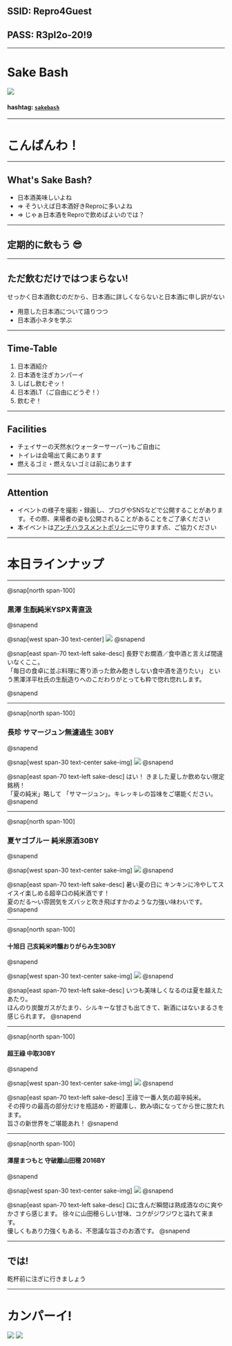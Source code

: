 
## SSID: Repro4Guest
## PASS: R3pI2o-20!9

---

# Sake Bash

![](/assets/images/sake-bash/banner.png)

#### hashtag: [`sakebash`](https://twitter.com/hashtag/reprobash)

---

# こんばんわ！

---

## What's Sake Bash?

- 日本酒美味しいよね
- => そういえば日本酒好きReproに多いよね
- => じゃぁ日本酒をReproで飲めばよいのでは？

---

## 定期的に飲もう 😎

---

## ただ飲むだけではつまらない!

せっかく日本酒飲むのだから、日本酒に詳しくならないと日本酒に申し訳がない

- 用意した日本酒について語りつつ
- 日本酒小ネタを学ぶ

---

## Time-Table

1. 日本酒紹介
1. 日本酒を注ぎカンパーイ
1. しばし飲むぞッ！
1. 日本酒LT（ご自由にどうぞ！）
1. 飲むぞ！

---

## Facilities

- チェイサーの天然水(ウォーターサーバー)もご自由に
- トイレは会場出て奥にあります
- 燃えるゴミ・燃えないゴミは前にあります

---

## Attention

- イベントの様子を撮影・録画し、ブログやSNSなどで公開することがあります。その際、来場者の姿も公開されることがあることをご了承ください
- 本イベントは[アンチハラスメントポリシー](http://25.ruby.or.jp/coc.ja.html)に守ります点、ご協力ください

---

# 本日ラインナップ

---

@snap[north span-100]
### 黒澤 生酛純米YSPX青直汲
@snapend

@snap[west span-30 text-center]
![](/sake-bash/2019-06-07/sake/haginotsuru.png)
@snapend

@snap[east span-70 text-left sake-desc]
長野でお燗酒／食中酒と言えば間違いなくここ。
<br>
「毎日の食卓に並ぶ料理に寄り添った飲み飽きしない食中酒を造りたい」
という黒澤洋平杜氏の生酛造りへのこだわりがとっても粋で惚れ惚れします。

@snapend

---

@snap[north span-100]
### 長珍 サマージュン無濾過生 30BY
@snapend

@snap[west span-30 text-center sake-img]
![](/sake-bash/2019-06-07/sake/yamawa.png)
@snapend

@snap[east span-70 text-left sake-desc]
はい！
きました夏しか飲めない限定銘柄！
<br>
「夏の純米」略して 「サマージュン」。キレッキレの旨味をご堪能ください。
@snapend

---

@snap[north span-100]
### 夏ヤゴブルー 純米原酒30BY
@snapend

@snap[west span-30 text-center sake-img]
![](/sake-bash/2019-06-07/sake/takesuzume.png)
@snapend

@snap[east span-70 text-left sake-desc]
暑い夏の日に キンキンに冷やしてスイスイ楽しめる超辛口の純米酒です！
<br>
夏のだる〜い雰囲気をズバッと吹き飛ばすかのような力強い味わいです。
@snapend

---

@snap[north span-100]
#### 十旭日 己亥純米吟醸おりがらみ生30BY
@snapend

@snap[west span-30 text-center sake-img]
![](/sake-bash/2019-06-07/sake/rumiko.png)
@snapend

@snap[east span-70 text-left sake-desc]
いつも美味しくなるのは夏を越えたあたり。
<br>
ほんのり炭酸ガスがたまり、シルキーな甘さも出てきて、新酒にはないまるさを感じられます。
@snapend

---

@snap[north span-100]
#### 超王祿 中取30BY
@snapend

@snap[west span-30 text-center sake-img]
![](/sake-bash/2019-06-07/sake/rumiko.png)
@snapend

@snap[east span-70 text-left sake-desc]
王祿で一番人気の超辛純米。
<br>
その搾りの最高の部分だけを瓶詰め・貯蔵庫し、飲み頃になってから世に放たれます。
<br>
旨さの新世界をご堪能あれ！
@snapend

---

@snap[north span-100]
#### 澤屋まつもと 守破離山田穂 2016BY
@snapend

@snap[west span-30 text-center sake-img]
![](/sake-bash/2019-06-07/sake/rumiko.png)
@snapend

@snap[east span-70 text-left sake-desc]
口に含んだ瞬間は熟成酒なのに爽やかさすら感じます。
徐々に山田穂らしい甘味、コクがジワジワと溢れて来ます。
<br>
優しくもあり力強くもある、不思議な旨さのお酒です。
@snapend

---

## では!

乾杯前に注ぎに行きましょう

---

# カンパーイ!
![](/assets/images/sake-bash/ochoko.png)
![](/assets/images/sake-bash/ochoko.png)
